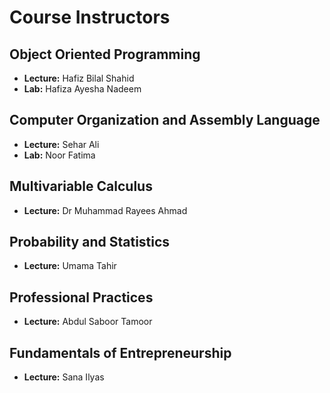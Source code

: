 # Course Instructors

## Object Oriented Programming
- **Lecture:** Hafiz Bilal Shahid
- **Lab:** Hafiza Ayesha Nadeem

## Computer Organization and Assembly Language
- **Lecture:** Sehar Ali
- **Lab:** Noor Fatima

## Multivariable Calculus
- **Lecture:** Dr Muhammad Rayees Ahmad

## Probability and Statistics
- **Lecture:** Umama Tahir

## Professional Practices
- **Lecture:** Abdul Saboor Tamoor

## Fundamentals of Entrepreneurship
- **Lecture:** Sana Ilyas